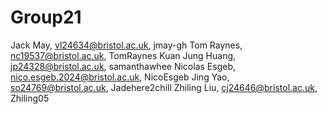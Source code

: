 # Group21

Jack May, vl24634@bristol.ac.uk, jmay-gh
Tom Raynes, nc19537@bristol.ac.uk, TomRaynes
Kuan Jung Huang, jp24328@bristol.ac.uk, samanthawhee
Nicolas Esgeb, nico.esgeb.2024@bristol.ac.uk, NicoEsgeb
Jing Yao, so24769@bristol.ac.uk, Jadehere2chill
Zhiling Liu, cj24646@bristol.ac.uk, Zhiling05